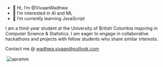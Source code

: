 - 👋 Hi, I’m @VivaanWadhwa
- 👀 I’m interested in AI and ML
- 🌱 I’m currently learning JavaScript

I am a third-year student at the University of British Columbia majoring in Computer Science & Statistics. I am eager to engage in collaborative hackathons and projects with fellow students who share similar interests.

Contact me @ wadhwa.vivaan@outlook.com



<p>&nbsp;<img align="center" src="https://github-readme-stats.vercel.app/api?username=vivaanwadhwa&show_icons=true&locale=en&theme=tokyonight" alt="apramm" /></p>
<!---
VivaanWadhwa/VivaanWadhwa is a ✨ special ✨ repository because its `README.md` (this file) appears on your GitHub profile.
You can click the Preview link to take a look at your changes.
--->
